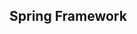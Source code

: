 Spring Framework
-----------------------------------------------------------------------------------

    